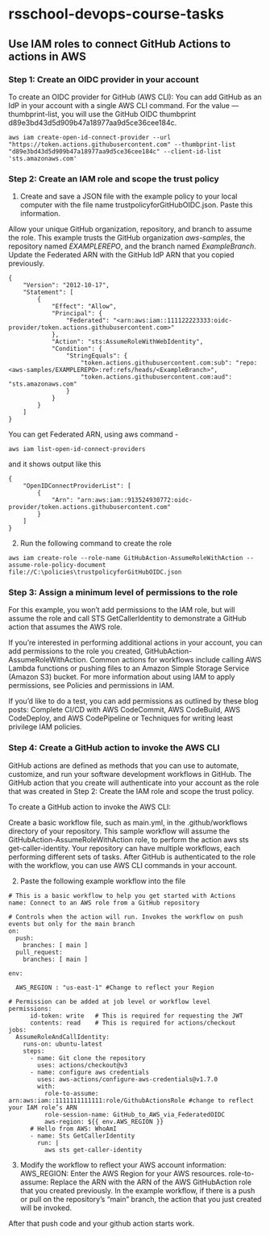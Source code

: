 # rsschool-devops-course-tasks

## Use IAM roles to connect GitHub Actions to actions in AWS

### Step 1: Create an OIDC provider in your account

To create an OIDC provider for GitHub (AWS CLI):
You can add GitHub as an IdP in your account with a single AWS CLI command. For the value —thumbprint-list, you will use the GitHub OIDC thumbprint d89e3bd43d5d909b47a18977aa9d5ce36cee184c.

```
aws iam create-open-id-connect-provider ‐‐url 
"https://token.actions.githubusercontent.com" ‐‐thumbprint-list 
"d89e3bd43d5d909b47a18977aa9d5ce36cee184c" ‐‐client-id-list 
'sts.amazonaws.com'
```

### Step 2: Create an IAM role and scope the trust policy

1. Create and save a JSON file with the example policy to your local computer with the file name trustpolicyforGitHubOIDC.json. Paste this information.

Allow your unique GitHub organization, repository, and branch to assume the role. This example trusts the GitHub organization _aws-samples_, the repository named _EXAMPLEREPO_, and the branch named _ExampleBranch_. Update the Federated ARN with the GitHub IdP ARN that you copied previously.

```
{
    "Version": "2012-10-17",
    "Statement": [
        {
            "Effect": "Allow",
            "Principal": {
                "Federated": "<arn:aws:iam::111122223333:oidc-provider/token.actions.githubusercontent.com>"
            },
            "Action": "sts:AssumeRoleWithWebIdentity",
            "Condition": {
                "StringEquals": {
                    "token.actions.githubusercontent.com:sub": "repo: <aws-samples/EXAMPLEREPO>:ref:refs/heads/<ExampleBranch>",
                    "token.actions.githubusercontent.com:aud": "sts.amazonaws.com"
                }
            }
        }
    ]
}
```
You can get Federated ARN, using aws command - 

```
aws iam list-open-id-connect-providers
```
and it shows output like this

```
{
    "OpenIDConnectProviderList": [
        {
            "Arn": "arn:aws:iam::913524930772:oidc-provider/token.actions.githubusercontent.com"
        }
    ]
}
```

2. Run the following command to create the role

```
aws iam create-role --role-name GitHubAction-AssumeRoleWithAction --assume-role-policy-document file://C:\policies\trustpolicyforGitHubOIDC.json
```

### Step 3: Assign a minimum level of permissions to the role

For this example, you won’t add permissions to the IAM role, but will assume the role and call STS GetCallerIdentity to demonstrate a GitHub action that assumes the AWS role.

If you’re interested in performing additional actions in your account, you can add permissions to the role you created, GitHubAction-AssumeRoleWithAction. Common actions for workflows include calling AWS Lambda functions or pushing files to an Amazon Simple Storage Service (Amazon S3) bucket. For more information about using IAM to apply permissions, see Policies and permissions in IAM.

If you’d like to do a test, you can add permissions as outlined by these blog posts: Complete CI/CD with AWS CodeCommit, AWS CodeBuild, AWS CodeDeploy, and AWS CodePipeline or Techniques for writing least privilege IAM policies.

### Step 4: Create a GitHub action to invoke the AWS CLI

GitHub actions are defined as methods that you can use to automate, customize, and run your software development workflows in GitHub. The GitHub action that you create will authenticate into your account as the role that was created in Step 2: Create the IAM role and scope the trust policy.

To create a GitHub action to invoke the AWS CLI:

Create a basic workflow file, such as main.yml, in the .github/workflows directory of your repository. This sample workflow will assume the GitHubAction-AssumeRoleWithAction role, to perform the action aws sts get-caller-identity. Your repository can have multiple workflows, each performing different sets of tasks. After GitHub is authenticated to the role with the workflow, you can use AWS CLI commands in your account.

2. Paste the following example workflow into the file

```
# This is a basic workflow to help you get started with Actions
name: Connect to an AWS role from a GitHub repository

# Controls when the action will run. Invokes the workflow on push events but only for the main branch
on:
  push:
    branches: [ main ]
  pull_request:
    branches: [ main ]

env:
  
  AWS_REGION : "us-east-1" #Change to reflect your Region

# Permission can be added at job level or workflow level    
permissions:
      id-token: write   # This is required for requesting the JWT
      contents: read    # This is required for actions/checkout
jobs:
  AssumeRoleAndCallIdentity:
    runs-on: ubuntu-latest
    steps:
      - name: Git clone the repository
        uses: actions/checkout@v3
      - name: configure aws credentials
        uses: aws-actions/configure-aws-credentials@v1.7.0
        with:
          role-to-assume: arn:aws:iam::1111111111111:role/GithubActionsRole #change to reflect your IAM role’s ARN
          role-session-name: GitHub_to_AWS_via_FederatedOIDC
          aws-region: ${{ env.AWS_REGION }}
      # Hello from AWS: WhoAmI
      - name: Sts GetCallerIdentity
        run: |
          aws sts get-caller-identity
```

3. Modify the workflow to reflect your AWS account information:
AWS_REGION: Enter the AWS Region for your AWS resources.
role-to-assume: Replace the ARN with the ARN of the AWS GitHubAction role that you created previously.
In the example workflow, if there is a push or pull on the repository’s “main” branch, the action that you just created will be invoked.

After that push code and your github action starts work.


